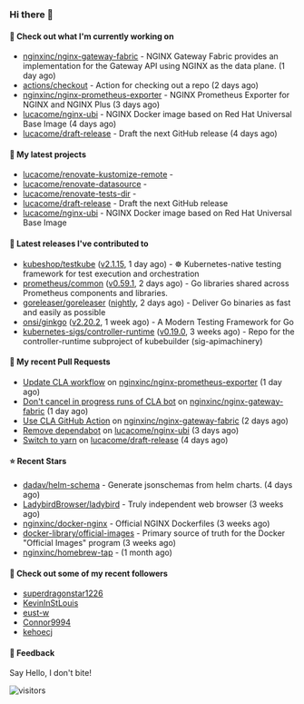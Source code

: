### Hi there 👋

#### 👷 Check out what I'm currently working on

- [nginxinc/nginx-gateway-fabric](https://github.com/nginxinc/nginx-gateway-fabric) - NGINX Gateway Fabric provides an implementation for the Gateway API using NGINX as the data plane. (1 day ago)
- [actions/checkout](https://github.com/actions/checkout) - Action for checking out a repo (2 days ago)
- [nginxinc/nginx-prometheus-exporter](https://github.com/nginxinc/nginx-prometheus-exporter) - NGINX Prometheus Exporter for NGINX and NGINX Plus (3 days ago)
- [lucacome/nginx-ubi](https://github.com/lucacome/nginx-ubi) - NGINX Docker image based on Red Hat Universal Base Image (4 days ago)
- [lucacome/draft-release](https://github.com/lucacome/draft-release) - Draft the next GitHub release (4 days ago)

#### 🌱 My latest projects

- [lucacome/renovate-kustomize-remote](https://github.com/lucacome/renovate-kustomize-remote) - 
- [lucacome/renovate-datasource](https://github.com/lucacome/renovate-datasource) - 
- [lucacome/renovate-tests-dir](https://github.com/lucacome/renovate-tests-dir) - 
- [lucacome/draft-release](https://github.com/lucacome/draft-release) - Draft the next GitHub release
- [lucacome/nginx-ubi](https://github.com/lucacome/nginx-ubi) - NGINX Docker image based on Red Hat Universal Base Image

#### 🔭 Latest releases I've contributed to

- [kubeshop/testkube](https://github.com/kubeshop/testkube) ([v2.1.15](https://github.com/kubeshop/testkube/releases/tag/v2.1.15), 1 day ago) - ☸️ Kubernetes-native testing framework for test execution and orchestration
- [prometheus/common](https://github.com/prometheus/common) ([v0.59.1](https://github.com/prometheus/common/releases/tag/v0.59.1), 2 days ago) - Go libraries shared across Prometheus components and libraries.
- [goreleaser/goreleaser](https://github.com/goreleaser/goreleaser) ([nightly](https://github.com/goreleaser/goreleaser/releases/tag/nightly), 2 days ago) - Deliver Go binaries as fast and easily as possible
- [onsi/ginkgo](https://github.com/onsi/ginkgo) ([v2.20.2](https://github.com/onsi/ginkgo/releases/tag/v2.20.2), 1 week ago) - A Modern Testing Framework for Go
- [kubernetes-sigs/controller-runtime](https://github.com/kubernetes-sigs/controller-runtime) ([v0.19.0](https://github.com/kubernetes-sigs/controller-runtime/releases/tag/v0.19.0), 3 weeks ago) - Repo for the controller-runtime subproject of kubebuilder (sig-apimachinery)

#### 🔨 My recent Pull Requests

- [Update CLA workflow](https://github.com/nginxinc/nginx-prometheus-exporter/pull/837) on [nginxinc/nginx-prometheus-exporter](https://github.com/nginxinc/nginx-prometheus-exporter) (1 day ago)
- [Don&#39;t cancel in progress runs of CLA bot](https://github.com/nginxinc/nginx-gateway-fabric/pull/2521) on [nginxinc/nginx-gateway-fabric](https://github.com/nginxinc/nginx-gateway-fabric) (1 day ago)
- [Use CLA GitHub Action](https://github.com/nginxinc/nginx-gateway-fabric/pull/2510) on [nginxinc/nginx-gateway-fabric](https://github.com/nginxinc/nginx-gateway-fabric) (2 days ago)
- [Remove dependabot](https://github.com/lucacome/nginx-ubi/pull/103) on [lucacome/nginx-ubi](https://github.com/lucacome/nginx-ubi) (3 days ago)
- [Switch to yarn](https://github.com/lucacome/draft-release/pull/325) on [lucacome/draft-release](https://github.com/lucacome/draft-release) (4 days ago)

#### ⭐ Recent Stars

- [dadav/helm-schema](https://github.com/dadav/helm-schema) - Generate jsonschemas from helm charts. (4 days ago)
- [LadybirdBrowser/ladybird](https://github.com/LadybirdBrowser/ladybird) - Truly independent web browser (3 weeks ago)
- [nginxinc/docker-nginx](https://github.com/nginxinc/docker-nginx) - Official NGINX Dockerfiles (3 weeks ago)
- [docker-library/official-images](https://github.com/docker-library/official-images) - Primary source of truth for the Docker &#34;Official Images&#34; program (3 weeks ago)
- [nginxinc/homebrew-tap](https://github.com/nginxinc/homebrew-tap) -  (1 month ago)

#### 👯 Check out some of my recent followers

- [superdragonstar1226](https://github.com/superdragonstar1226)
- [KevinInStLouis](https://github.com/KevinInStLouis)
- [eust-w](https://github.com/eust-w)
- [Connor9994](https://github.com/Connor9994)
- [kehoecj](https://github.com/kehoecj)

#### 💬 Feedback

Say Hello, I don't bite!

![visitors](https://visitor-badge.laobi.icu/badge?page_id=lucacome.visitor-badge)
#
